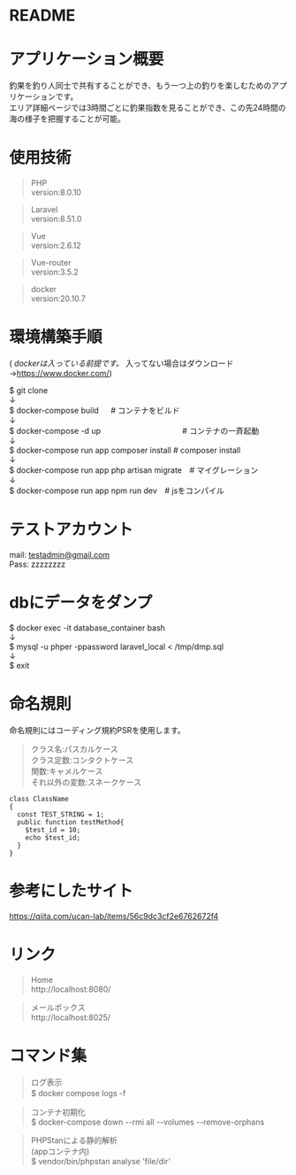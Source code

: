 # README　　
  
# アプリケーション概要　　
釣果を釣り人同士で共有することができ、もう一つ上の釣りを楽しむためのアプリケーションです。  
エリア詳細ページでは3時間ごとに釣果指数を見ることができ、この先24時間の海の様子を把握することが可能。  
  
# 使用技術  
> PHP  
> version:8.0.10  
  
> Laravel  
> version:8.51.0  

> Vue  
> version:2.6.12  

> Vue-router   
> version:3.5.2  

> docker  
> version:20.10.7

# 環境構築手順

( *dockerは入っている前提です。* 入ってない場合はダウンロード →https://www.docker.com/)

$ git clone  
↓  
$ docker-compose build 　                  # コンテナをビルド  
↓  
$ docker-compose -d up   　　　　　　　　　　 # コンテナの一斉起動  
↓  
$ docker-compose run app composer install # composer install  
↓  
$ docker-compose run app php artisan migrate　# マイグレーション  
↓  
$ docker-compose run app npm run dev　# jsをコンパイル  

# テストアカウント

mail: testadmin@gmail.com  
Pass: zzzzzzzz

  
# dbにデータをダンプ  
$ docker exec -it database_container bash  
↓  
$ mysql -u phper -ppassword laravel_local < /tmp/dmp.sql  
↓  
$ exit  

# 命名規則　　  
命名規則にはコーディング規約PSRを使用します。  

>クラス名:パスカルケース  
>クラス定数:コンタクトケース  
>関数:キャメルケース  
>それ以外の変数:スネークケース
  
```
class ClassName
{
  const TEST_STRING = 1;
  public function testMethod{
    $test_id = 10;
    echo $test_id;
  }
}
```

# 参考にしたサイト

https://qiita.com/ucan-lab/items/56c9dc3cf2e6762672f4  

# リンク　　
>Home  
>http://localhost:8080/  
  
>メールボックス  
http://localhost:8025/  


# コマンド集

>ログ表示  
>$ docker compose logs -f 　

>コンテナ初期化  
>$ docker-compose down --rmi all --volumes --remove-orphans  
  
> PHPStanによる静的解析  
> (appコンテナ内)  
> $ vendor/bin/phpstan analyse 'file/dir' 

